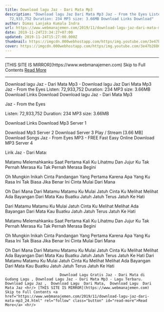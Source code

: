 ```yaml
---
title: Download lagu Jaz - Dari Mata Mp3
description: "Download lagu Jaz Dari Mata Mp3 Jaz - From the Eyes Listen:
  72,933,752 Duration: 234 MP3 size: 3.66MB Download Links Download"
author: Dimas Lanjaka Kumala Indra
url: https://www.webmanajemen.com/2019/11/download-lagu-jaz-dari-mata-mp3_24.html
date: 2019-11-24T23:34:27+07:00
updated: 2019-11-24T15:27:00.000Z
thumbnail: https://imgcdn.000webhostapp.com/https/img.youtube.com/3e47b288605a4f10b3fd7c992adcf0dd.jpeg
cover: https://imgcdn.000webhostapp.com/https/img.youtube.com/3e47b288605a4f10b3fd7c992adcf0dd.jpeg
---
```


<hr/> [THIS SITE IS MIRROR](https://www.webmanajemen.com) Skip to Full Contents <a href="https://www.webmanajemen.com/2019/11/download-lagu-jaz-dari-mata-mp3_24.html" rel="follow" class="button" id="read-more">Read More</a> <hr/> Download lagu Jaz - Dari Mata Mp3 - Download lagu Jaz Dari Mata Mp3 Jaz - From the Eyes Listen: 72,933,752 Duration: 234 MP3 size: 3.66MB Download Links Download Download lagu Jaz - Dari Mata Mp3

  Jaz - From the Eyes 

  Listen: 72,933,752 
  Duration: 234 
  MP3 size: 3.66MB 

  Download Links 
  Download Mp3 Server 1 

  Download Mp3 Server 2 
  Download Server 3 
  Play / Stream [3.66 MB] Download Songs Jaz - From Eyes MP3 - FREE Fast Easy Online 
  Download MP3 Server 4 


                             
Lirik Jaz - Dari Mata:
                             
Matamu Melemahkanku
  Saat Pertama Kali Ku Lihatmu
  Dan Jujur Ku Tak Pernah Merasa
  Ku Tak Pernah Merasa Begini
  
  Oh Mungkin Inikah Cinta
  Pandangan Yang Pertama
  Karena Apa Yang Ku Rasa Ini Tak Biasa
  Jika Benar Ini Cinta
  Mulai Dari Mana
  
  Oh Dari Mana
  Dari Matamu Matamu
  Ku Mulai Jatuh Cinta
  Ku Melihat Melihat
  Ada Bayangan
  Dari Mata Kau Buatku Jatuh
  Jatuh Terus Jatuh Ke Hati
  
  Dari Matamu Matamu
  Ku Mulai Jatuh Cinta
  Ku Melihat Melihat
  Ada Bayangan
  Dari Mata Kau Buatku Jatuh
  Jatuh Terus Jatuh Ke Hati
  
  Matamu Melemahkanku
  Saat Pertama Kali Ku Lihatmu
  Dan Jujur Ku Tak Pernah Merasa
  Ku Tak Pernah Merasa Begini
  
  Oh Mungkin Inikah Cinta
  Pandangan Yang Pertama
  Karena Apa Yang Ku Rasa Ini Tak Biasa
  Jika Benar Ini Cinta
  Mulai Dari Mana
  
  Oh Dari Mana
  Dari Matamu Matamu
  Ku Mulai Jatuh Cinta
  Ku Melihat Melihat
  Ada Bayangan
  Dari Mata Kau Buatku Jatuh
  Jatuh Terus Jatuh Ke Hati
  Dari Matamu Matamu
  Ku Mulai Jatuh Cinta
  Ku Melihat Melihat
  Ada Bayangan
  Dari Mata Kau Buatku Jatuh
  Jatuh Terus Jatuh Ke Hati                                 
                                 
                             Download Lagu Gratis Jaz - Dari Mata di Gudang Lagu , Download Lagu Jaz - Dari Mata Mp3 - Lagu Terbaru.                                                         Download Lagu Jaz ,  Download Lagu  Dari Mata,  Download Lagu  Dari Mata Jaz <hr/> [THIS SITE IS MIRROR](https://www.webmanajemen.com) Skip to Full Contents <a href="https://www.webmanajemen.com/2019/11/download-lagu-jaz-dari-mata-mp3_24.html" rel="follow" class="button" id="read-more">Read More</a> <hr/>